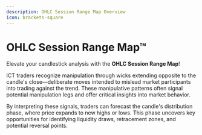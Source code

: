 ```yaml
---
description: OHLC Session Range Map Overview
icon: brackets-square
---
```


# OHLC Session Range Map™

Elevate your candlestick analysis with the **OHLC Session Range Map**!

ICT traders recognize manipulation through wicks extending opposite to the candle's close—deliberate moves intended to mislead market participants into trading against the trend. These manipulative patterns often signal potential manipulation legs and offer critical insights into market behavior.

By interpreting these signals, traders can forecast the candle's distribution phase, where price expands to new highs or lows. This phase uncovers key opportunities for identifying liquidity draws, retracement zones, and potential reversal points.
